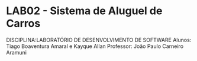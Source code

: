 # LAB02 - Sistema de Aluguel de Carros
DISCIPLINA:LABORATÓRIO DE DESENVOLVIMENTO DE SOFTWARE
Alunos: Tiago Boaventura Amaral e Kayque Allan
Professor: João Paulo Carneiro Aramuni
